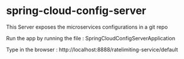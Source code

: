 # spring-cloud-config-server
This Server exposes the microservices configurations in a git repo

Run the app by running the file : SpringCloudConfigServerApplication

Type in the browser : http://localhost:8888/ratelimiting-service/default
